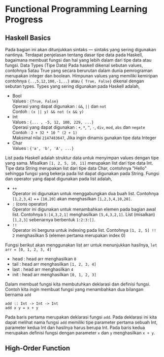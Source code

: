 **Functional Programming Learning Progress**
===========================================

## Haskell Basics ##
Pada bagian ini akan ditunjukkan sintaks — sintaks yang sering digunakan nantinya. Terdapat penjelasan tentang dasar tipe data pada Haskell, bagaimana membuat fungsi dan hal yang lebih dalam dari tipe data atau fungsi.
Data Types (Tipe Data)
Pada haskell dikenal sebutan values, contohnya 5atau True yang secara berurutan dalam dunia pemrograman merupakan integer dan boolean. Himpunan values yang memiliki kemiripan contohnya `{..,5,12,100,-1,..}` atau `{ True, False}` dikenal dengan sebutan types. Types yang sering digunakan pada Haskell adalah,
* Bool<br />
Values : `{True, False}`<br />
Operasi yang dapat digunakan : `&&`, `||` dan `not`<br />
Contoh : `(x || y) && not (x && y)`
* Int<br />
Values : `{... , -5, 12, 100, 229, ...}`<br />
Operasi yang dapat digunakan : `+`, `*`, `^`, `-`, `div`, `mod`, `abs` dan `negate`<br />
Contoh : `2 + 32 * 10 ^ (2 + 1)`<br />
Maksimal nilai `2147483647`, Jika ingin dinamis gunakan tipe data Integer
* Char<br />
Values : `{'a', 'b', 'A', ...}`

List pada Haskell adalah struktur data untuk menyimpan values dengan tipe yang sama. Misalkan `[1, 2, 5, 10, 11]` merupakan list dari tipe data Int. Tipe data String merupakan list dari tipe data Char, contohnya "Hello" sehingga fungsi yang bekerja pada list dapat digunakan pada String.
Fungsi dan operator yang dapat digunakan pada list adalah,
* `++`<br />
Operator ini digunakan untuk menggabungkan dua buah list. Contohnya `[1,2,3,4]` ++ `[10,20]` akan menghasilkan `[1,2,3,4,10,20]`.
* `:` (cons operator)<br />
Operator ini digunakan untuk menambahkan elemen pada bagian awal list. Contohnya `5:[4,3,2,1]` menghasilkan `[5,4,3,2,1]`. List (misalkan) `[1,2,3]` sebenarnya berbentuk `1:2:3:[]`.
* `!!`<br />
Operator ini berguna untuk indexing pada list. Contohnya `[1, 2, 5] !! 2` menghasilkan 5 (elemen pertama merupakan index 0)

Fungsi berikut akan menggunakan list arr untuk menunjukkan hasilnya,
`let arr = [0, 1, 2, 3, 4]`
* head : head arr menghasilkan `0`
* tail : head arr menghasilkan `[1, 2, 3, 4]`
* last : head arr menghasilkan `4`
* init : head arr menghasilkan `[0, 1, 2, 3]`

Dalam membuat fungsi kita membutuhkan deklarasi dan definisi fungsi. Contoh kita ingin membuat fungsi yang menambahkan dua bilangan bernama `add`
~~~
add :: Int -> Int -> Int
add x y = x + y
~~~
Pada baris pertama merupakan deklarasi fungsi `add`. Pada deklarasi ini kita dapat melihat nama fungsi `add` memiliki tipe parameter pertama sebuah Int, parameter kedua Int dan hasilnya harus berupa Int.
Pada baris kedua merupakan definisi fungsi dengan parameter `x` dan `y` menghasilkan `x + y`.


## High-Order Function ##